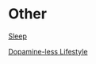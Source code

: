 # Other

[Sleep](Notes%20797754650f904ea69294e3a146c4d48f/Sleep%20487c917d52be4375b528e0c826459c63.md)

[Dopamine-less Lifestyle](Notes%20797754650f904ea69294e3a146c4d48f/Dopamine-less%20Lifestyle%203a8371a0a8454c5d9675822f2aaa67ae.md)